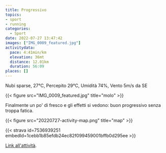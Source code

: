 ```yaml
---
title: Progressivo
topics:
- sport
- running
categories:
  - Sport
date: 2022-07-27 13:47:42
images: ["IMG_0009_featured.jpg"]
activitydata:
  pace: 4:41min/km
  elevation: 36mt
  distance: 12.01km
  duration: 56:09
places: []
---
```


Nubi sparse, 27°C, Percepito 29°C, Umidità 74%, Vento 5m/s da SE

{{< figure src="IMG_0009_featured.jpg" title="molo" >}}

<!--more-->

Finalmente un po' di fresco e gli effetti si vedono: buon progressivo senza troppa fatica.


{{< figure src="20220727-activity-map.png" title="map" >}}


{{< strava id=7536939251 embedId=1cebb1b85efdb24ec82f099459001bffb0d295ee >}}

[Link all'attività](https://strava.com/activities/7536939251).
